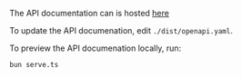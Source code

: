 The API documentation can is hosted [here](https://6893e8cd117657f4af354801--charming-chimera-65394a.netlify.app)

To update the API documenation, edit `./dist/openapi.yaml`.

To preview the API documenation locally, run:
```sh
bun serve.ts
```
